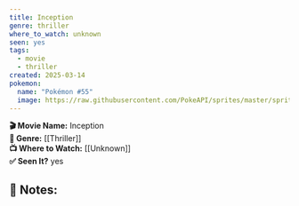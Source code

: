 ```yaml
---
title: Inception
genre: thriller
where_to_watch: unknown
seen: yes
tags:
  - movie
  - thriller
created: 2025-03-14
pokemon:
  name: "Pokémon #55"
  image: https://raw.githubusercontent.com/PokeAPI/sprites/master/sprites/pokemon/other/official-artwork/55.png
---
```


**🎬 Movie Name:** Inception  
**📌 Genre:** [[Thriller]]  
**📺 Where to Watch:** [[Unknown]]  
**✅ Seen It?** yes  

**📝 Notes:**  
-
